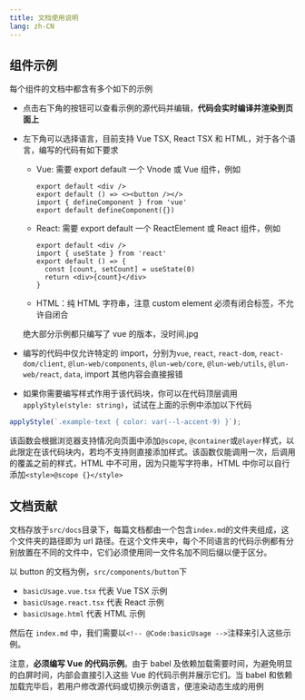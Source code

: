 ```yaml
---
title: 文档使用说明
lang: zh-CN
---
```


## 组件示例

每个组件的文档中都含有多个如下的示例

<!-- @Code:basic -->

- 点击右下角的按钮可以查看示例的源代码并编辑，**代码会实时编译并渲染到页面上**
- 左下角可以选择语言，目前支持 Vue TSX, React TSX 和 HTML，对于各个语言，编写的代码有如下要求

  - Vue: 需要 export default 一个 Vnode 或 Vue 组件，例如
    ```tsx
    export default <div />
    export default () => <><button /></>
    import { defineComponent } from 'vue'
    export default defineComponent({})
    ```
  - React: 需要 export default 一个 ReactElement 或 React 组件，例如
    ```tsx
    export default <div />
    import { useState } from 'react'
    export default () => {
      const [count, setCount] = useState(0)
      return <div>{count}</div>
    }
    ```
  - HTML：纯 HTML 字符串，注意 custom element 必须有闭合标签，不允许自闭合

  绝大部分示例都只编写了 vue 的版本，没时间.jpg

- 编写的代码中仅允许特定的 import，分别为`vue`, `react`, `react-dom`, `react-dom/client`, `@lun-web/components`, `@lun-web/core`, `@lun-web/utils`, `@lun-web/react`, `data`, import 其他内容会直接报错
- 如果你需要编写样式作用于该代码块，你可以在代码顶层调用`applyStyle(style: string)`，试试在上面的示例中添加以下代码

```ts
applyStyle(`.example-text { color: var(--l-accent-9) }`);
```

该函数会根据浏览器支持情况向页面中添加`@scope`, `@container`或`@layer`样式，以此限定在该代码块内，若均不支持则直接添加样式。该函数仅能调用一次，后调用的覆盖之前的样式，HTML 中不可用，因为只能写字符串，HTML 中你可以自行添加`<style>@scope {}</style>`

## 文档贡献

文档存放于`src/docs`目录下，每篇文档都由一个包含`index.md`的文件夹组成，这个文件夹的路径即为 url 路径。在这个文件夹中，每个不同语言的代码示例都有分别放置在不同的文件中，它们必须使用同一文件名加不同后缀以便于区分。

以 button 的文档为例，`src/components/button`下

- `basicUsage.vue.tsx` 代表 Vue TSX 示例
- `basicUsage.react.tsx` 代表 React 示例
- `basicUsage.html` 代表 HTML 示例

然后在 `index.md` 中，我们需要以`<!-- @Code:basicUsage -->`注释来引入这些示例。

注意，**必须编写 Vue 的代码示例**。由于 babel 及依赖加载需要时间，为避免明显的白屏时间，内部会直接引入这些 Vue 的代码示例并展示它们。当 babel 和依赖加载完毕后，若用户修改源代码或切换示例语言，便渲染动态生成的用例
